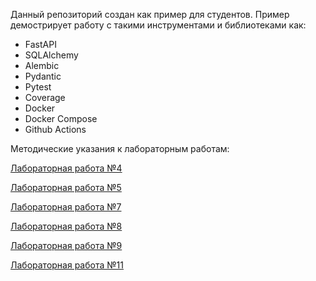 Данный репозиторий создан как пример для студентов.
Пример демострирует работу с такими инструментами и библиотеками как:
* FastAPI
* SQLAlchemy
* Alembic
* Pydantic
* Pytest
* Coverage
* Docker
* Docker Compose
* Github Actions


Методические указания к лабораторным работам:

[Лабораторная работа №4](manuals/lab4.md)

[Лабораторная работа №5](manuals/lab5.md)

[Лабораторная работа №7](manuals/lab7.md)

[Лабораторная работа №8](manuals/lab8.md)

[Лабораторная работа №9](manuals/lab9.md)

[Лабораторная работа №11](manuals/lab11.md)
